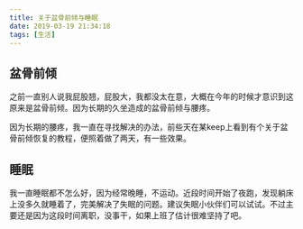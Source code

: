 ```yaml
---
title: 关于盆骨前倾与睡眠
date: 2019-03-19 21:34:18
tags: [生活]
---
```


## 盆骨前倾
之前一直别人说我屁股翘，屁股大，我都没太在意，大概在今年的时候才意识到这原来是盆骨前倾。因为长期的久坐造成的盆骨前倾与腰疼。

因为长期的腰疼，我一直在寻找解决的办法，前些天在某keep上看到有个关于盆骨前倾恢复的教程，便照着做了两天，有一些效果。

## 睡眠

我一直睡眠都不怎么好，因为经常晚睡，不运动。近段时间开始了夜跑，发现躺床上没多久就睡着了，完美解决了失眠的问题。建议失眠小伙伴们可以试试。不过主要还是因为这段时间离职，没事干，如果上班了估计很难坚持了吧。